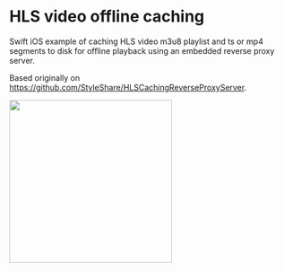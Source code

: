 # HLS video offline caching
Swift iOS example of caching HLS video m3u8 playlist and ts or mp4 segments to disk for offline playback using an embedded reverse proxy server. 

Based originally on https://github.com/StyleShare/HLSCachingReverseProxyServer.

<img src="https://user-images.githubusercontent.com/1370704/130607724-02f13dc1-1d5d-4627-b14b-dc188ce58f5d.png" width="290">

